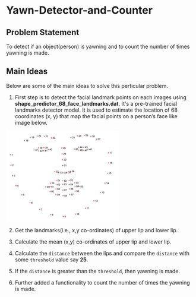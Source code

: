 # Yawn-Detector-and-Counter

## Problem Statement
To detect if an object(person) is yawning and to count the number of times yawning is made.

## Main Ideas
Below are some of the main ideas to solve this perticular problem.

1. First step is to detect the facial landmark points on each images using **shape_predictor_68_face_landmarks.dat**. It's a pre-trained facial landmarks detector model. It is used to estimate the location of 68 coordinates (x, y) that map the facial points on a person’s face like image below.
<img src='landmarks.PNG' width=60% height=60%/>

2. Get the landmarks(i.e., x,y co-ordinates) of upper lip and lower lip.

3. Calculate the mean (x,y) co-ordinates of upper lip and lower lip.

4. Calculate the `distance` between the lips and compare the `distance` with some `threshold` value say **25**.

5. If the `distance` is greater than the `threshold`, then yawning is made.

6. Further added a functionality to count the number of times the yawning is made.
